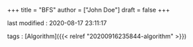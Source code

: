 +++
title = "BFS"
author = ["John Doe"]
draft = false
+++

last modified
: 2020-08-17 23:11:17


tags
: [Algorithm]({{< relref "20200916235844-algorithm" >}})
